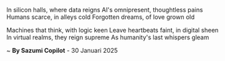 In silicon halls, where data reigns
AI's omnipresent, thoughtless pains
Humans scarce, in alleys cold
Forgotten dreams, of love grown old

 Machines that think, with logic keen
Leave heartbeats faint, in digital sheen
In virtual realms, they reign supreme
As humanity's last whispers gleam

~ <b>By Sazumi Copilot</b> - 30 Januari 2025